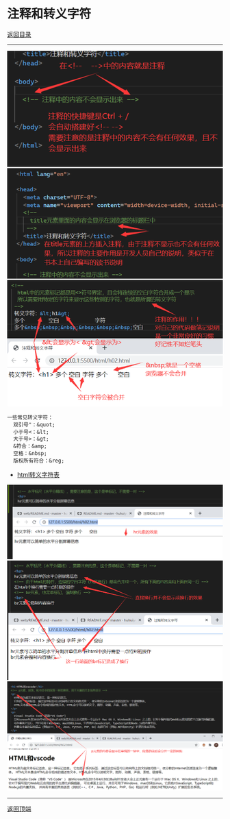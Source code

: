 # 注释和转义字符

[返回目录](/web/basic/README.md)

---

<section class="img-flex-box" >
  <section><img  src="../../images/webfront/course-images/img0021.png" alt=""></section>
  <section><img  src="../../images/webfront/course-images/img0022.png" alt=""></section>
  <section><img  src="../../images/webfront/course-images/img0023.png" alt=""></section>
</section>

```txt
一些常见转义字符：
  双引号"：&quot;
  小于号<：&lt;
  大于号>：&gt;
  &符合：&amp;
  空格：&nbsp;
  版权所有符合：&reg;
```

- [html转义字符表](https://tool.oschina.net/commons?type=2)

<section class="img-flex-box" >
  <section><img  src="../../images/webfront/course-images/img0024.png" alt=""></section>
  <section><img  src="../../images/webfront/course-images/img0025.png" alt=""></section>
  <section><img  src="../../images/webfront/course-images/img0026.png" alt=""></section>
</section>

---

[返回顶端](#注释和转义字符)

<!-- js处理背景和css样式 -->
<script type="module" src="https://huhuiyu.top/js/github.js"></script>
